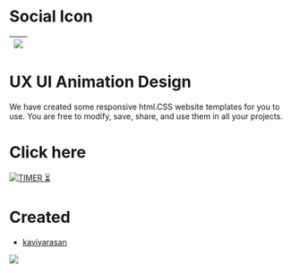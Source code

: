 # Social Icon

|<a href="https://kaviyarasan-1997.github.io/social-icon/"><Img src="https://github.com/KAVIYARASAN-1997/social-icon/blob/main/Etc/VID_20230201_102821_020.gif"></a>|
|:------:|

# UX UI Animation Design 

We have created some responsive html.CSS website templates for you to use. You are free to modify, save, share, and use them in all your projects.

# Click here 

[![TIMER ⏳](https://img.shields.io/badge/OCIAL-ICON-003245?style=flat&labelColor=yellow&logoColor=red&square&logo=skype)](https://infolite-in.github.io/social-icon/)&nbsp;

# Created 
- [kaviyarasan](https://GitHub.com/kaviyarasan-1997)

<a href="https://t.me/infotalkies"><img src="https://img.shields.io/badge/TELEGRAM-CHANNEL%20-blue.svg?style=square&logo=Telegram"></a> 

